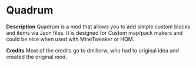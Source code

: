 Quadrum
=======

**Description**
Quadrum is a mod that allows you to add simple custom blocks and items via Json files. It is designed for Custom map/pack makers and could be nice when used with MineTweaker or HQM.

**Credits**
Most of the credits go to dmillerw, who had to original idea and created the original mod.
